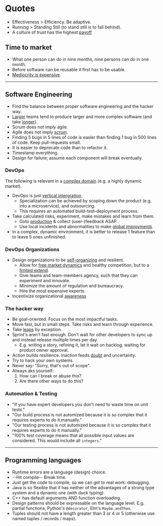 # Quotes

* Effectiveness > Efficiency. Be adaptive.
* Running > Standing Still (to stand still is to fall behind).
* A culture of trust has the highest [payoff](https://en.wikipedia.org/wiki/Prisoner%27s_dilemma)


## Time to market

* What one person can do in nine months, nine persons can do in one month.
* Before software can be reusable it first has to be usable.
* [Mediocrity is expensive](https://twitter.com/johncutlefish/status/1398693641116258306).

<hr>

## Software Engineering

* Find the balance between proper software engineering and the hacker way.
* [Larger](https://en.wikipedia.org/wiki/Conway%27s_law) teams tend to produce larger and more complex software (and take [longer](https://en.wikipedia.org/wiki/Brooks%27s_law)).
* Scrum does not imply agile.
* Agile does not imply [scrum](https://sanderhoogendoorn.com/jack-sparrow-and-the-end-of-scrum/).
* Finding 5 bugs in 5 lines of code is easier than finding 1 bug in 500 lines of code. Keep pull-requests small.
* It is easier to deprecate code than to refactor it.
* Timestamp everything.
* Design for failure; assume each component will break eventually.


### DevOps

The following is relevant in a [complex domain](https://en.wikipedia.org/wiki/Cynefin_framework) (e.g. a highly dynamic market).

* DevOps is just [vertical intergration](https://en.wikipedia.org/wiki/Vertical_integration).
  * Specialization can be achieved by scoping down the product (e.g. into a microservice), and outsourcing.
  * This requires an automated build-test-deployment process.
* Take calculated risks, experiment, make mistakes and learn from them.
  * Goto [production](https://martinfowler.com/bliki/CanaryRelease.html?ref=wellarchitected) & collect (user-)feedback ASAP.
  * Use local incidents and abnormalities to make [global improvments](https://en.wikipedia.org/wiki/Autonomation).
* In a complex, dynamic environment, it is better to release 1 feature than to leave 5 ones unfinished.


### DevOps Organizations

* Design organizations to be [self-organizing](https://en.wikipedia.org/wiki/Self-organization) and resilient.
  * Allow for [free market dynamics](https://en.wikipedia.org/wiki/Market_mechanism) and healthy competition, but to a [limited extend](https://en.wikipedia.org/wiki/Das_Kapital).
  * Give teams and team-members agency, such that they can experiment and innovate.
  * Minimize the amount of regulation and bureaucracy.
  * Hire the most expensive experts.
* Incentivize organizational [awareness](https://en.wikipedia.org/wiki/Andon_(manufacturing))


### The hacker way

* Be goal-oriented. Focus on the most impactful tasks.
* Move fast, but in small steps. Take risks and learn through experience.
 * Take [leaps](https://en.wikipedia.org/wiki/Leap_of_faith) by exception.
* Sprint's aren't fast enough. Don't wait for other developers to sync up and instead release multiple times per day.
  * E.g. writing a story, refining it, let it wait on backlog, waiting for product owner approval.
* Action builds resilience. Inaction feeds [doubt](https://twitter.com/ShaneAParrish/status/1392110803919179787) and uncertainty.
* Try to hack your own systems.
* Never say: "Sorry, that's out of scope".
* Always aks yourself:
  1. How can I break or abuse this?
  2. Are there other ways to do this?


### Automation & Testing

* "If you have expert developers you don't need to waste time on unit tests."
* "Our build process is not automized because it is so complex that it requires experts to do it manually."
* "Our testing process is not automized because it is so complex that it requires experts to do it manually."
* "100% test coverage means that all possible input values are considered. This would include all `integers`."

<hr>

## Programming languages
* Runtime errors are a language (design) choice.
* --Hit compile-- Break time.
* Just get the code to compile, so we can get to real work: debugging.
* Java is so flexible that it has neither of the advantages of a strong type system and a dynamic one (with duck typing).
* C++ has default arguments AND function overloading.
* Design patterns should be expressable on the language level. E.g. partial functions, Python's `@decorator`, Elm's `Maybe.andThen`.
* Tuples should not have a length greater than 3 or 4 or 5 (otherwise use named tuples / records / maps).
